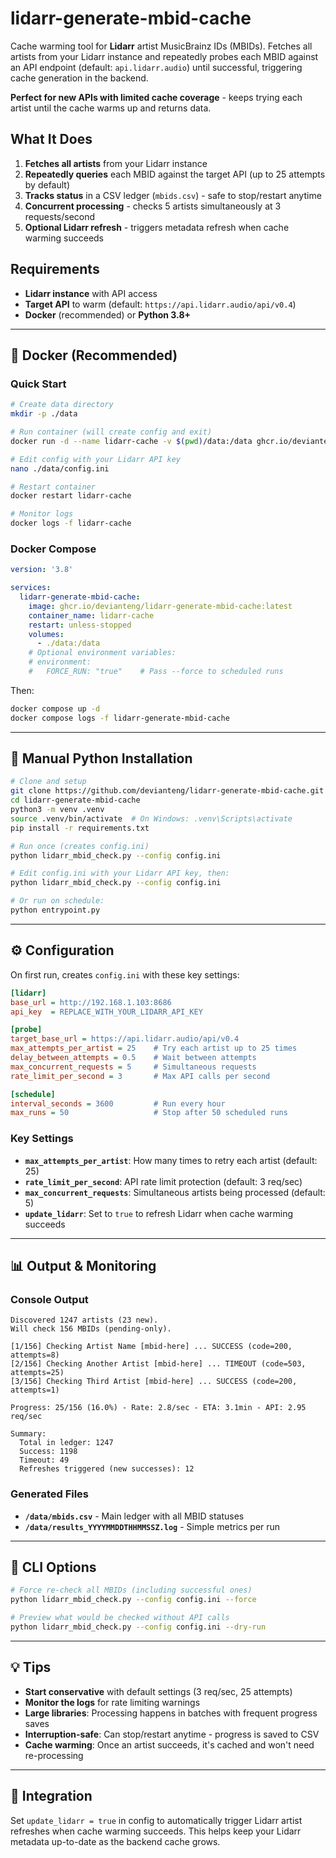 # lidarr-generate-mbid-cache

Cache warming tool for **Lidarr** artist MusicBrainz IDs (MBIDs). Fetches all artists from your Lidarr instance and repeatedly probes each MBID against an API endpoint (default: `api.lidarr.audio`) until successful, triggering cache generation in the backend.

**Perfect for new APIs with limited cache coverage** - keeps trying each artist until the cache warms up and returns data.

## What It Does

1. **Fetches all artists** from your Lidarr instance
2. **Repeatedly queries** each MBID against the target API (up to 25 attempts by default)
3. **Tracks status** in a CSV ledger (`mbids.csv`) - safe to stop/restart anytime
4. **Concurrent processing** - checks 5 artists simultaneously at 3 requests/second
5. **Optional Lidarr refresh** - triggers metadata refresh when cache warming succeeds

## Requirements

- **Lidarr instance** with API access
- **Target API** to warm (default: `https://api.lidarr.audio/api/v0.4`)
- **Docker** (recommended) or **Python 3.8+**

---

## 🐳 Docker (Recommended)

### Quick Start

```bash
# Create data directory
mkdir -p ./data

# Run container (will create config and exit)
docker run -d --name lidarr-cache -v $(pwd)/data:/data ghcr.io/devianteng/lidarr-generate-mbid-cache:latest

# Edit config with your Lidarr API key
nano ./data/config.ini

# Restart container
docker restart lidarr-cache

# Monitor logs
docker logs -f lidarr-cache
```

### Docker Compose

```yaml
version: '3.8'

services:
  lidarr-generate-mbid-cache:
    image: ghcr.io/devianteng/lidarr-generate-mbid-cache:latest
    container_name: lidarr-cache
    restart: unless-stopped
    volumes:
      - ./data:/data
    # Optional environment variables:
    # environment:
    #   FORCE_RUN: "true"    # Pass --force to scheduled runs
```

Then:
```bash
docker compose up -d
docker compose logs -f lidarr-generate-mbid-cache
```

---

## 🐍 Manual Python Installation

```bash
# Clone and setup
git clone https://github.com/devianteng/lidarr-generate-mbid-cache.git
cd lidarr-generate-mbid-cache
python3 -m venv .venv
source .venv/bin/activate  # On Windows: .venv\Scripts\activate
pip install -r requirements.txt

# Run once (creates config.ini)
python lidarr_mbid_check.py --config config.ini

# Edit config.ini with your Lidarr API key, then:
python lidarr_mbid_check.py --config config.ini

# Or run on schedule:
python entrypoint.py
```

---

## ⚙️ Configuration

On first run, creates `config.ini` with these key settings:

```ini
[lidarr]
base_url = http://192.168.1.103:8686
api_key  = REPLACE_WITH_YOUR_LIDARR_API_KEY

[probe]
target_base_url = https://api.lidarr.audio/api/v0.4
max_attempts_per_artist = 25    # Try each artist up to 25 times
delay_between_attempts = 0.5    # Wait between attempts
max_concurrent_requests = 5     # Simultaneous requests
rate_limit_per_second = 3       # Max API calls per second

[schedule]
interval_seconds = 3600         # Run every hour
max_runs = 50                   # Stop after 50 scheduled runs
```

### Key Settings

- **`max_attempts_per_artist`**: How many times to retry each artist (default: 25)
- **`rate_limit_per_second`**: API rate limit protection (default: 3 req/sec)
- **`max_concurrent_requests`**: Simultaneous artists being processed (default: 5)
- **`update_lidarr`**: Set to `true` to refresh Lidarr when cache warming succeeds

---

## 📊 Output & Monitoring

### Console Output
```
Discovered 1247 artists (23 new).
Will check 156 MBIDs (pending-only).

[1/156] Checking Artist Name [mbid-here] ... SUCCESS (code=200, attempts=8)
[2/156] Checking Another Artist [mbid-here] ... TIMEOUT (code=503, attempts=25)
[3/156] Checking Third Artist [mbid-here] ... SUCCESS (code=200, attempts=1)

Progress: 25/156 (16.0%) - Rate: 2.8/sec - ETA: 3.1min - API: 2.95 req/sec

Summary:
  Total in ledger: 1247
  Success: 1198
  Timeout: 49
  Refreshes triggered (new successes): 12
```

### Generated Files
- **`/data/mbids.csv`** - Main ledger with all MBID statuses
- **`/data/results_YYYYMMDDTHHMMSSZ.log`** - Simple metrics per run

---

## 🔧 CLI Options

```bash
# Force re-check all MBIDs (including successful ones)
python lidarr_mbid_check.py --config config.ini --force

# Preview what would be checked without API calls
python lidarr_mbid_check.py --config config.ini --dry-run
```

---

## 💡 Tips

- **Start conservative** with default settings (3 req/sec, 25 attempts)
- **Monitor the logs** for rate limiting warnings
- **Large libraries**: Processing happens in batches with frequent progress saves
- **Interruption-safe**: Can stop/restart anytime - progress is saved to CSV
- **Cache warming**: Once an artist succeeds, it's cached and won't need re-processing

---

## 🔗 Integration

Set `update_lidarr = true` in config to automatically trigger Lidarr artist refreshes when cache warming succeeds. This helps keep your Lidarr metadata up-to-date as the backend cache grows.
